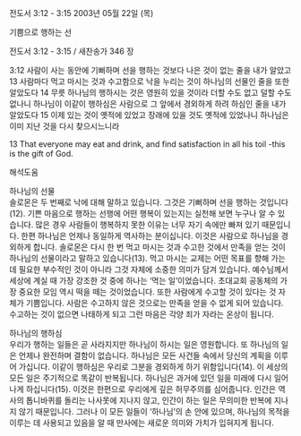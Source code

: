 전도서 3:12 - 3:15 
2003년 05월 22일 (목)

기쁨으로 행하는 선



전도서 3:12 - 3:15 / 새찬송가 346 장


3:12 사람이 사는 동안에 기뻐하며 선을 행하는 것보다 나은 것이 없는 줄을 내가 알았고
13 사람마다 먹고 마시는 것과 수고함으로 낙을 누리는 것이 하나님의 선물인 줄을 또한 알았도다
14 무릇 하나님의 행하시는 것은 영원히 있을 것이라 더할 수도 없고 덜할 수도 없나니 하나님이 이같이 행하심은 사람으로 그 앞에서 경외하게 하려 하심인 줄을 내가 알았도다
15 이제 있는 것이 옛적에 있었고 장래에 있을 것도 옛적에 있었나니 하나님은 이미 지난 것을 다시 찾으시느니라

13 That everyone may eat and drink, and find satisfaction in all his toil -this is the gift of God.

해석도움





하나님의 선물  
솔로몬은 두 번째로 낙에 대해 말하고 있습니다. 그것은 기뻐하며 선을 행하는 것입니다(12). 기쁜 마음으로 행하는 선행에 어떤 행복이 있는지는 실천해 보면 누구나 알 수 있습니다. 많은 경우 사람들이 행복하지 못한 이유는 너무 자기 속에만 빠져 있기 때문입니다. 한편 하나님은 언제나 동일하게 역사하는 분이십니다. 이것은 사람으로 하나님을 경외하게 합니다. 솔로몬은 다시 한 번 먹고 마시는 것과 수고한 것에서 만족을 얻는 것이 하나님의 선물이라고 말하고 있습니다(13). 먹고 마시는 교제는 어떤 목표를 향해 가는 데 필요한 부수적인 것이 아니라 그것 자체에 소중한 의미가 담겨 있습니다. 예수님께서 세상에 계실 때 가장 강조한 것 중에 하나는 ‘먹는 일’이었습니다. 초대교회 공동체의 가장 중요한 모임 역시 떡을 떼는 것이었습니다. 또한 사람에게 수고할 것이 있다는 것 자체가 기쁨입니다. 사람은 수고하지 않은 것으로는 만족을 얻을 수 없게 되어 있습니다. 수고하는 것이 없으면 나태하게 되고 그런 마음은 각양 죄가 자라는 온상이 됩니다.  

하나님의 행하심  
우리가 행하는 일들은 곧 사라지지만 하나님이 하시는 일은 영원합니다. 또 하나님의 일은 언제나 완전하며 결함이 없습니다. 하나님은 모든 사건들 속에서 당신의 계획을 이루어 가십니다. 이같이 행하심은 우리로 그분을 경외하게 하기 위함입니다(14). 이 세상의 모든 일은 주기적으로 똑같이 반복됩니다. 하나님은 과거에 있던 일을 미래에 다시 일어나게 하십니다(15). 이것은 한편으로 우리에게 깊은 허무주의를 심어줍니다. 인간은 역사의 톱니바퀴를 돌리는 나사못에 지나지 않고, 인간이 하는 일은 무의미한 반복에 지나지 않기 때문입니다. 그러나 이 모든 일들이 ‘하나님’의 손 안에 있으며, 하나님의 목적을 이루는 데 사용되고 있음을 알 때 만사에는 새로운 의미와 가치가 입혀지게 됩니다.